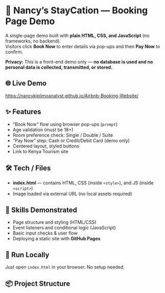# 🏡 Nancy’s StayCation — Booking Page Demo

A single-page demo built with **plain HTML, CSS, and JavaScript** (no frameworks, no backend).  
Visitors click **Book Now** to enter details via pop-ups and then **Pay Now** to confirm.

**Privacy:** This is a front-end demo only — **no database is used and no personal data is collected, transmitted, or stored.**

## 🌐 Live Demo
https://nancykiplimoanalyst.github.io/Airbnb-Booking-Website/

## ✨ Features
- “Book Now” flow using browser pop-ups (`prompt`)
- Age validation (must be 18+)
- Room preference check: Single / Double / Suite
- “Pay Now” step: Cash or Credit/Debit Card (demo only)
- Centered layout, styled buttons
- Link to Kenya Tourism site

## 🛠 Tech / Files
- **index.html** — contains HTML, CSS (inside `<style>`), and JS (inside `<script>`)
- Image loaded via external URL (no local assets required)

## 🧠 Skills Demonstrated
- Page structure and styling (HTML/CSS)
- Event listeners and conditional logic (JavaScript)
- Basic input checks & user flow
- Deploying a static site with **GitHub Pages**

## 🚀 Run Locally
Just open `index.html` in your browser. No setup needed.

## 📦 Project Structure
